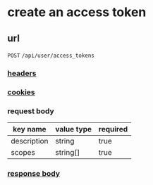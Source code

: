 # create an access token

## url

`POST` `/api/user/access_tokens`

### [headers](../request/headers.html)

### [cookies](../request/cookies.html)

### request body

key name | value type | required
--- | --- | ---
description | string | true
scopes | string[] | true

### [response body](../response.html)
